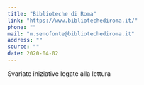 ```yaml
---
title: "Biblioteche di Roma"
link: "https://www.bibliotechediroma.it/"
phone: ""
mail: "m.senofonte@bibliotechediroma.it"
address: ""
source: ""
date: 2020-04-02
---
```


Svariate iniziative legate alla lettura
